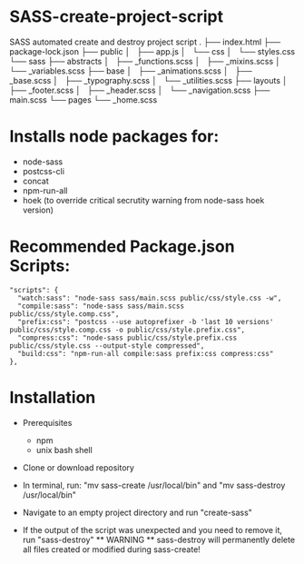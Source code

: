 # SASS-create-project-script
SASS automated create and destroy project script
.
├── index.html
├── package-lock.json
├── public
│   ├── app.js
│   └── css
│       └── styles.css
└── sass
    ├── abstracts
    │   ├── _functions.scss
    │   ├── _mixins.scss
    │   └── _variables.scss
    ├── base
    │   ├── _animations.scss
    │   ├── _base.scss
    │   ├── _typography.scss
    │   └── _utilities.scss
    ├── layouts
    │   ├── _footer.scss
    │   ├── _header.scss
    │   └── _navigation.scss
    ├── main.scss
    └── pages
        └── _home.scss
        
# Installs node packages for:
- node-sass
- postcss-cli
- concat
- npm-run-all
- hoek (to override critical secrutity warning from node-sass hoek version)

# Recommended Package.json Scripts:
    "scripts": {
      "watch:sass": "node-sass sass/main.scss public/css/style.css -w",
      "compile:sass": "node-sass sass/main.scss public/css/style.comp.css",
      "prefix:css": "postcss --use autoprefixer -b 'last 10 versions' public/css/style.comp.css -o public/css/style.prefix.css",
      "compress:css": "node-sass public/css/style.prefix.css public/css/style.css --output-style compressed",
      "build:css": "npm-run-all compile:sass prefix:css compress:css"
    },

# Installation
- Prerequisites
  - npm
  - unix bash shell
  
- Clone or download repository
- In terminal, run: "mv sass-create /usr/local/bin" and "mv sass-destroy /usr/local/bin"
- Navigate to an empty project directory and run "create-sass"
- If the output of the script was unexpected and you need to remove it, run "sass-destroy"
** WARNING ** sass-destroy will permanently delete all files created or modified during sass-create!
